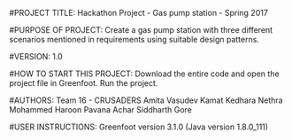 #PROJECT TITLE: 
Hackathon Project - Gas pump station - Spring 2017

#PURPOSE OF PROJECT: 
Create a gas pump station with three different scenarios mentioned in requirements using suitable design patterns.

#VERSION: 
1.0

#HOW TO START THIS PROJECT: 
Download the entire code and open the project file in Greenfoot. Run the project.

#AUTHORS: Team 16 - CRUSADERS
Amita Vasudev Kamat
Kedhara Nethra
Mohammed Haroon
Pavana Achar
Siddharth Gore

#USER INSTRUCTIONS:
Greenfoot version 3.1.0 (Java version 1.8.0_111)

